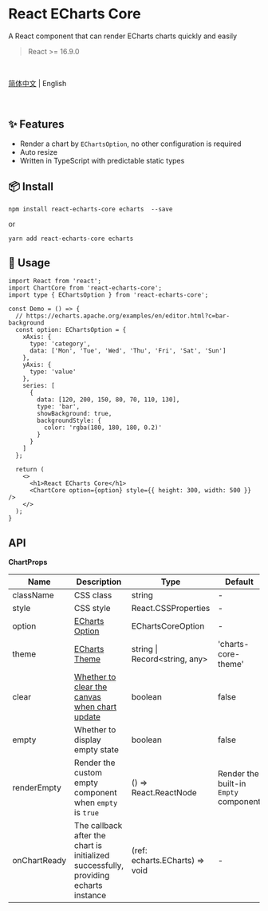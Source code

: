 # React ECharts Core

A React component that can render ECharts charts quickly and easily

> React >= 16.9.0

<br />

[简体中文](./README.md) | English

<br />

## ✨ Features

- Render a chart by `EChartsOption`, no other configuration is required
- Auto resize
- Written in TypeScript with predictable static types

## 📦 Install

```
npm install react-echarts-core echarts  --save
```

or

```
yarn add react-echarts-core echarts
```

## 🔨 Usage

```tsx
import React from 'react';
import ChartCore from 'react-echarts-core';
import type { EChartsOption } from 'react-echarts-core';

const Demo = () => {
  // https://echarts.apache.org/examples/en/editor.html?c=bar-background
  const option: EChartsOption = {
    xAxis: {
      type: 'category',
      data: ['Mon', 'Tue', 'Wed', 'Thu', 'Fri', 'Sat', 'Sun']
    },
    yAxis: {
      type: 'value'
    },
    series: [
      {
        data: [120, 200, 150, 80, 70, 110, 130],
        type: 'bar',
        showBackground: true,
        backgroundStyle: {
          color: 'rgba(180, 180, 180, 0.2)'
        }
      }
    ]
  };

  return (
    <>
      <h1>React ECharts Core</h1>
      <ChartCore option={option} style={{ height: 300, width: 500 }} />
    </>
  );
}
```

## API

**ChartProps**

| Name         | Description                                                  | Type                           | Default             |
| ------------ | ------------------------------------------------------------ | ------------------------------ | ------------------- |
| className    | CSS class                                                    | string                         | -                   |
| style        | CSS style                                                    | React.CSSProperties            | -                   |
| option       | [ECharts Option](https://echarts.apache.org/en/option.html#title) | EChartsCoreOption              | -                   |
| theme        | [ECharts Theme](https://echarts.apache.org/en/api.html#echarts.init) | string \| Record<string, any>  | 'charts-core-theme' |
| clear        | [Whether to clear the canvas when chart update](https://echarts.apache.org/en/api.html#echartsInstance.clear) | boolean                        | false               |
| empty        | Whether to display empty state                               | boolean                        | false               |
| renderEmpty  | Render the custom empty component when `empty` is `true`     | () => React.ReactNode          | Render the built-in `Empty` component   |
| onChartReady | The callback after the chart is initialized successfully, providing echarts instance | (ref: echarts.ECharts) => void | -                   |